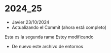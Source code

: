# 2024_25
+ Javier 23/10/2024
+ Actualizando el Commit (ahora está completo)


Esta es la segunda rama
Estoy modificando
- De nuevo este archivo de entornos